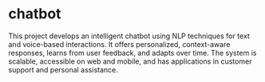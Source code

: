 # chatbot
This project develops an intelligent chatbot using NLP techniques for text and voice-based interactions. It offers personalized, context-aware responses, learns from user feedback, and adapts over time. The system is scalable, accessible on web and mobile, and has applications in customer support and personal assistance.
